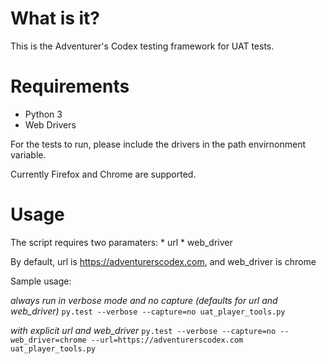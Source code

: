 What is it?
===========
This is the Adventurer's Codex testing framework for UAT tests.

Requirements
============

* Python 3
* Web Drivers

For the tests to run, please include the drivers in the path envirnonment variable.

Currently Firefox and Chrome are supported.

Usage
=====

The script requires two paramaters:
    * url
    * web_driver

By default, url is https://adventurerscodex.com, and web_driver is chrome

Sample usage:

*always run in verbose mode and no capture (defaults for url and web_driver)*
`py.test --verbose --capture=no uat_player_tools.py`

*with explicit url and web_driver*
`py.test --verbose --capture=no --web_driver=chrome --url=https://adventurerscodex.com uat_player_tools.py`
